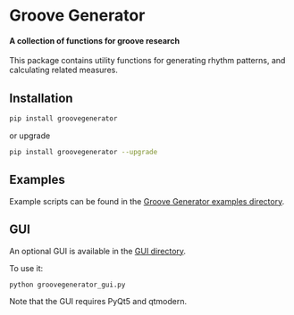 # Groove Generator

#### A collection of functions for groove research

This package contains utility functions for generating rhythm patterns, and calculating related measures.

## Installation
```bash
pip install groovegenerator
```

or upgrade
```bash
pip install groovegenerator --upgrade
```
## Examples
Example scripts can be found in the [Groove Generator examples directory](https://github.com/olead/groovegendist/tree/master/examples).

## GUI
An optional GUI is available in the [GUI directory](https://github.com/olead/groovegendist/tree/master/GUI).

To use it:
```bash
python groovegenerator_gui.py
```

Note that the GUI requires PyQt5 and qtmodern.